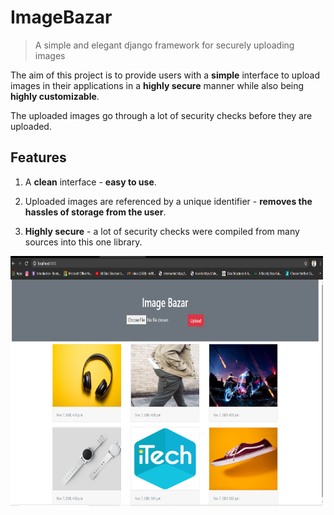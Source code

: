 # ImageBazar

> A simple and elegant django framework for securely uploading images

The aim of this project is to provide users with a **simple** interface to upload images in their applications in a **highly secure** manner while also being **highly customizable**.

The uploaded images go through a lot of security checks before they are uploaded.

## Features

1. A **clean** interface - **easy to use**.

2. Uploaded images are referenced by a unique identifier - **removes the hassles of storage from the user**.

4. **Highly secure** - a lot of security checks were compiled from many sources into this one library.

<img src="https://github.com/Nitesh-Singh-5/ImageBazar/blob/master/readme.png" align="left" height="400" width="500" >
